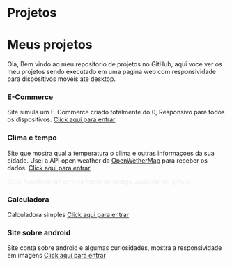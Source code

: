 # Projetos
<h1>Meus projetos</h1>

<p>Ola, Bem vindo ao meu repositorio de projetos no GitHub, aqui voce ver os meu projetos sendo executado em uma pagina web com responsividade para dispositivos moveis ate desktop.</p>

<h3>E-Commerce</h3>

<p> Site simula um E-Commerce criado totalmente do 0, Responsivo para todos os dispositivos.
    <a href="https://DanielSantosDevWeb.github.io/Projetos/Site%20vendas">
        Click aqui para entrar
    </a>
</p>

<h3>Clima e tempo</h3>

<p> Site que mostra qual a temperatura o clima e outras informaçoes da sua cidade. Usei a API open weather da <a href="https://openweathermap.org/">OpenWetherMap</a> para receber os dados.
    <a href="https://DanielSantosDevWeb.github.io/Projetos/clima_tempo">
        Click aqui para entrar
    </a>
    <p style=" color: #eeeeee ; ">OBS: Acontece um erro no Fetch do codigo JavaSript no github</p>
</p>

<h3>Calculadora</h3>

<p> Calculadora simples
    <a href="https://DanielSantosDevWeb.github.io/Projetos/Site%20calculadora">
        Click aqui para entrar
    </a>
</p>

<h3>Site sobre android</h3>

<p> Site conta sobre android e algumas curiosidades, mostra a responsividade em imagens 
    <a href="https://DanielSantosDevWeb.github.io/Projetos/Site%20Android">
        Click aqui para entrar
    </a>
</p>
